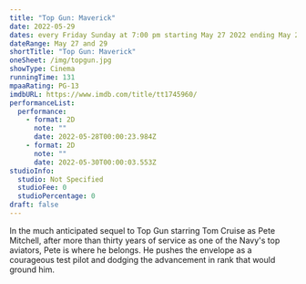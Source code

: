 ```yaml
---
title: "Top Gun: Maverick"
date: 2022-05-29
dates: every Friday Sunday at 7:00 pm starting May 27 2022 ending May 29 2022
dateRange: May 27 and 29
shortTitle: "Top Gun: Maverick"
oneSheet: /img/topgun.jpg
showType: Cinema
runningTime: 131
mpaaRating: PG-13
imdbURL: https://www.imdb.com/title/tt1745960/
performanceList:
  performance:
    - format: 2D
      note: ""
      date: 2022-05-28T00:00:23.984Z
    - format: 2D
      note: ""
      date: 2022-05-30T00:00:03.553Z
studioInfo:
  studio: Not Specified
  studioFee: 0
  studioPercentage: 0
draft: false
---
```

In the much anticipated sequel to Top Gun starring Tom Cruise as Pete Mitchell, after more than thirty years of service as one of the Navy's top aviators, Pete is where he belongs. He pushes the envelope as a courageous test pilot and dodging the advancement in rank that would ground him.